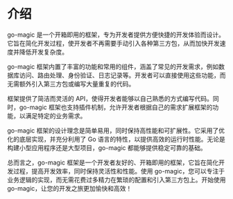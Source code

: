 # 介绍

go-magic 是一个开箱即用的框架，专为开发者提供方便快捷的开发体验而设计。它旨在简化开发过程，使开发者不再需要手动引入各种第三方包，从而加快开发速度并降低开发复杂度。

go-magic 框架内置了丰富的功能和常用的组件，涵盖了常见的开发需求，例如数据库访问、路由处理、身份验证、日志记录等。开发者可以直接使用这些功能，而无需额外引入第三方包或编写大量重复的代码。

框架提供了简洁而灵活的 API，使得开发者能够以自己熟悉的方式编写代码。同时，go-magic 框架也支持插件机制，允许开发者根据自己的需求扩展框架的功能，以满足特定的业务需求。

go-magic 框架的设计理念是简单易用，同时保持高性能和可扩展性。它采用了优化的底层实现，并充分利用了 Go 语言的特性，以提供高效的运行时性能。无论是构建小型应用程序还是大型项目，go-magic 都能够提供稳定可靠的基础。

总而言之，go-magic 框架是一个开发者友好的、开箱即用的框架，它旨在简化开发过程，提高开发效率，同时保持灵活性和性能。使用 go-magic，您可以专注于业务逻辑的实现，而无需花费过多精力在繁琐的配置和引入第三方包上。开始使用 go-magic，让您的开发之旅更加愉快和高效！